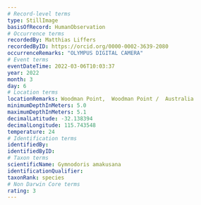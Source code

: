 ```yaml
---
# Record-level terms
type: StillImage
basisOfRecord: HumanObservation
# Occurrence terms
recordedBy: Matthias Liffers
recordedByID: https://orcid.org/0000-0002-3639-2080
occurrenceRemarks: "OLYMPUS DIGITAL CAMERA"
# Event terms
eventDateTime: 2022-03-06T10:03:37
year: 2022
month: 3
day: 6
# Location terms
locationRemarks: Woodman Point,  Woodman Point /  Australia
minimumDepthInMeters: 5.0
maximumDepthInMeters: 5.1
decimalLatitude: -32.138394
decimalLongitude: 115.743548
temperature: 24
# Identification terms
identifiedBy: 
identifiedByID: 
# Taxon terms
scientificName: Gymnodoris amakusana
identificationQualifier: 
taxonRank: species
# Non Darwin Core terms
rating: 3
---
```

